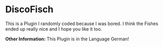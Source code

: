 # DiscoFisch

This is a Plugin I randomly coded because I was bored.
I think the Fishes ended up really nice and I hope you like it too.

**Other Information:**
This Plugin is in the Language German!
